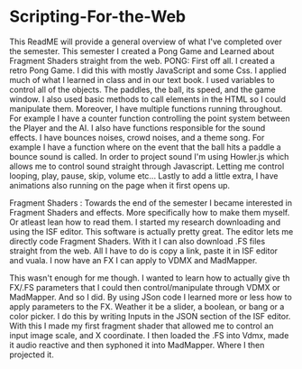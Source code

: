 # Scripting-For-the-Web  

This ReadME will provide a general overview of what I've completed over the semester. This semester I created a Pong Game and Learned about Fragment Shaders straight from the web. 
PONG: 
  First off all. I created a retro Pong Game. I did this with mostly JavaScript and some Css. I applied much of what I learned in class and in our text book. I used variables to control all of the objects. The paddles, the ball, its speed, and the game window. I also used basic methods to call elements in the HTML so I could manipulate them. 
Moreover, I have multiple functions running throughout. For example I have a counter function controlling the point system between the Player and the AI. 
  I also have functions responsible for the sound effects. I have bounces noises, crowd noises, and a theme song.  For example I have a function where on the event that the ball hits a paddle a bounce sound is called. In order to project sound I'm using Howler.js which allows me to control sound straight through Javascript. Letting me control looping, play, pause, skip, volume etc...
  Lastly to add a little extra, I have animations also running on the page when it first opens up.
  
Fragment Shaders :
 Towards the end of the semester I became interested in Fragment Shaders and effects. More specifically how to make them myself. Or atleast lean how to read them. 
I started my research downloading and using the ISF editor. This software is actually pretty great. The editor lets me directly code Fragment Shaders. With it I can also download .FS files straight from the web. All I have to do is copy a link, paste it in ISF editor and vuala. I now have an FX I can apply to VDMX and MadMapper. 

This wasn't enough for me though. I wanted to learn how to actually give th FX/.FS parameters that I could then control/manipulate through VDMX or MadMapper. And so I did. By using JSon code I learned more or less how to apply parameters to the FX. Weather it be a slider, a boolean, or bang or a color picker. I do this by writing Inputs in the JSON section of the ISF editor. With this I made my first fragment shader that allowed me to control an input image scale, and X coordinate. I then loaded the .FS into Vdmx, made it audio reactive and then syphoned it into MadMapper. Where I then projected it. 

